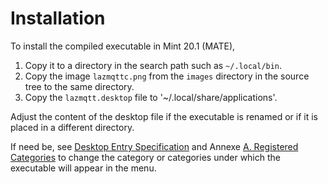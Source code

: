 # Installation

To install the compiled executable in Mint 20.1 (MATE), 

1. Copy it to a directory in the search path such as `~/.local/bin`.
2. Copy the image `lazmqttc.png` from the `images` directory in the source tree to the same directory.
3. Copy the `lazmqtt.desktop` file to '~/.local/share/applications'.

Adjust the content of the desktop file if the executable is renamed or if it is placed in a different directory. 

If need be, see [Desktop Entry Specification](https://specifications.freedesktop.org/desktop-entry-spec/latest/index.html) and  Annexe [A. Registered Categories](https://specifications.freedesktop.org/menu-spec/menu-spec-1.0.html#category-registry) to change the category or categories under which the executable will appear in the menu.
